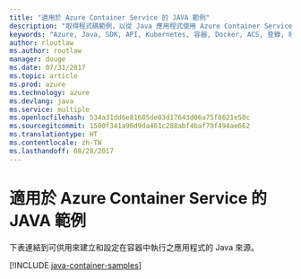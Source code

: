 ```yaml
---
title: "適用於 Azure Container Service 的 JAVA 範例"
description: "取得程式碼範例，以從 Java 應用程式使用 Azure Container Service。"
keywords: "Azure, Java, SDK, API, Kubernetes, 容器, Docker, ACS, 登錄, 映像"
author: rloutlaw
ms.author: routlaw
manager: douge
ms.date: 07/31/2017
ms.topic: article
ms.prod: azure
ms.technology: azure
ms.devlang: java
ms.service: multiple
ms.openlocfilehash: 534a31dd6e81605de03d17643d06a75f8621e50c
ms.sourcegitcommit: 1500f341a96d9da461c288abf4baf79f494ae662
ms.translationtype: HT
ms.contentlocale: zh-TW
ms.lasthandoff: 08/28/2017
---
```

# <a name="java-samples-for-azure-container-service"></a>適用於 Azure Container Service 的 JAVA 範例

下表連結到可供用來建立和設定在容器中執行之應用程式的 Java 來源。

[!INCLUDE [java-container-samples](includes/java-container-samples.md)]
